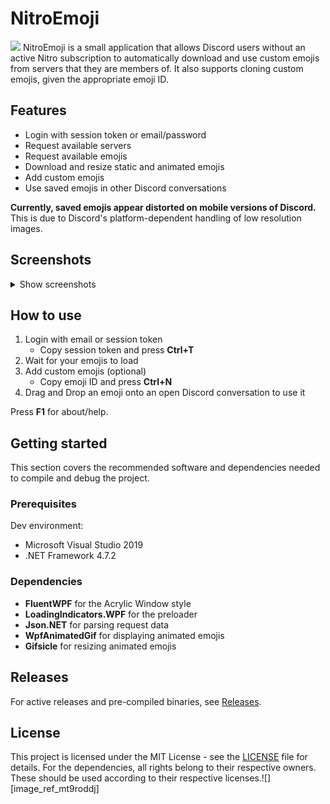 # NitroEmoji
<img src="https://i.imgur.com/07PFZqy.png"> NitroEmoji is a small application that allows Discord users without an active Nitro subscription to automatically download and use custom emojis from servers that they are members of. It also supports cloning custom emojis, given the appropriate emoji ID.

## Features
* Login with session token or email/password
* Request available servers
* Request available emojis
* Download and resize static and animated emojis
* Add custom emojis
* Use saved emojis in other Discord conversations

**Currently, saved emojis appear distorted on mobile versions of Discord.** This is due to Discord's platform-dependent handling of low resolution images.

## Screenshots
<details>
    <summary>Show screenshots</summary>
    <img alt="Login screen" src="https://i.imgur.com/eR2uhAv.png">
    <img alt="Emoji selection" src="https://i.imgur.com/QoUE2C6.png">
    <img alt="Custom emojis" src="https://i.imgur.com/BIaAqia.png">
</details>

## How to use
1. Login with email or session token
    * Copy session token and press **Ctrl+T**
2. Wait for your emojis to load
3. Add custom emojis (optional)
    * Copy emoji ID and press **Ctrl+N**
4. Drag and Drop an emoji onto an open Discord conversation to use it

Press **F1** for about/help.

## Getting started
This section covers the recommended software and dependencies needed to compile and debug the project.

### Prerequisites
Dev environment:
* Microsoft Visual Studio 2019
* .NET Framework 4.7.2

### Dependencies
* **FluentWPF** for the Acrylic Window style
* **LoadingIndicators.WPF** for the preloader
* **Json.NET** for parsing request data
* **WpfAnimatedGif** for displaying animated emojis
* **Gifsicle** for resizing animated emojis

## Releases
For active releases and pre-compiled binaries, see <a href="https://github.com/Raffy27/NitroEmoji/releases" target="_blank">Releases</a>.

## License
This project is licensed under the MIT License -  see the <a href="https://github.com/Raffy27/NitroEmoji/blob/master/LICENSE" target="_blank">LICENSE</a> file for details. For the dependencies, all rights belong to their respective owners. These should be used according to their respective licenses.![][image_ref_mt9roddj]
